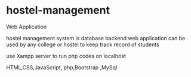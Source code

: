# hostel-management
Web Application

hostel management system is database backend web application can be used by any college or hostel to keep track record of students

use Xampp server to run php codes on localhost

HTML,CSS,JavaScript, php,Bootstrap ,MySql
